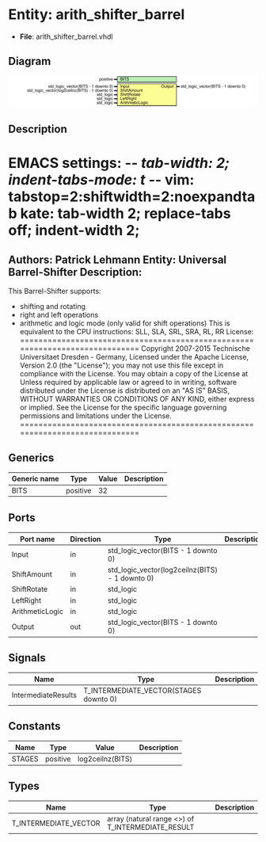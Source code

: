 # Entity: arith_shifter_barrel

- **File**: arith_shifter_barrel.vhdl
## Diagram

![Diagram](arith_shifter_barrel.svg "Diagram")
## Description

EMACS settings: -*-  tab-width: 2; indent-tabs-mode: t -*-
vim: tabstop=2:shiftwidth=2:noexpandtab
kate: tab-width 2; replace-tabs off; indent-width 2;
=============================================================================
Authors:					Patrick Lehmann
Entity:					Universal Barrel-Shifter
Description:
-------------------------------------
This Barrel-Shifter supports:
* shifting and rotating
* right and left operations
* arithmetic and logic mode (only valid for shift operations)
This is equivalent to the CPU instructions: SLL, SLA, SRL, SRA, RL, RR
License:
=============================================================================
Copyright 2007-2015 Technische Universitaet Dresden - Germany,
Licensed under the Apache License, Version 2.0 (the "License");
you may not use this file except in compliance with the License.
You may obtain a copy of the License at
Unless required by applicable law or agreed to in writing, software
distributed under the License is distributed on an "AS IS" BASIS,
WITHOUT WARRANTIES OR CONDITIONS OF ANY KIND, either express or implied.
See the License for the specific language governing permissions and
limitations under the License.
=============================================================================
## Generics

| Generic name | Type     | Value | Description |
| ------------ | -------- | ----- | ----------- |
| BITS         | positive | 32    |             |
## Ports

| Port name       | Direction | Type                                            | Description |
| --------------- | --------- | ----------------------------------------------- | ----------- |
| Input           | in        | std_logic_vector(BITS - 1 downto 0)             |             |
| ShiftAmount     | in        | std_logic_vector(log2ceilnz(BITS) - 1 downto 0) |             |
| ShiftRotate     | in        | std_logic                                       |             |
| LeftRight       | in        | std_logic                                       |             |
| ArithmeticLogic | in        | std_logic                                       |             |
| Output          | out       | std_logic_vector(BITS - 1 downto 0)             |             |
## Signals

| Name                | Type                                   | Description |
| ------------------- | -------------------------------------- | ----------- |
| IntermediateResults | T_INTERMEDIATE_VECTOR(STAGES downto 0) |             |
## Constants

| Name   | Type     | Value             | Description |
| ------ | -------- | ----------------- | ----------- |
| STAGES | positive |  log2ceilnz(BITS) |             |
## Types

| Name                  | Type                                               | Description |
| --------------------- | -------------------------------------------------- | ----------- |
| T_INTERMEDIATE_VECTOR | array (natural range <>) of T_INTERMEDIATE_RESULT  |             |
